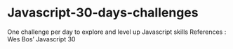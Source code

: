 # Javascript-30-days-challenges
One challenge per day to explore and level up Javascript skills
References : Wes Bos’ Javascript 30
